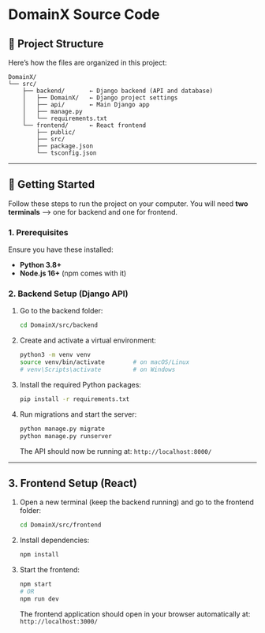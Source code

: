 # DomainX Source Code

## 📁 Project Structure

Here’s how the files are organized in this project:
```
DomainX/
└── src/
    ├── backend/       ← Django backend (API and database)
    │   ├── DomainX/   ← Django project settings
    │   ├── api/       ← Main Django app
    │   ├── manage.py
    │   └── requirements.txt
    └── frontend/      ← React frontend
        ├── public/
        ├── src/
        ├── package.json
        └── tsconfig.json
```

---

## 🚀 Getting Started

Follow these steps to run the project on your computer. You will need **two terminals** --> one for backend and one for frontend.

### 1. Prerequisites

Ensure you have these installed:

* **Python 3.8+**
* **Node.js 16+** (npm comes with it)

### 2. Backend Setup (Django API)

1.  Go to the backend folder:
    ```bash
    cd DomainX/src/backend
    ```

2.  Create and activate a virtual environment:
    ```bash
    python3 -m venv venv
    source venv/bin/activate        # on macOS/Linux
    # venv\Scripts\activate         # on Windows
    ```

3.  Install the required Python packages:
    ```bash
    pip install -r requirements.txt
    ```

4.  Run migrations and start the server:
    ```bash
    python manage.py migrate
    python manage.py runserver
    ```
    The API should now be running at: `http://localhost:8000/`

---

## 3. Frontend Setup (React)

1.  Open a new terminal (keep the backend running) and go to the frontend folder:
    ```bash
    cd DomainX/src/frontend
    ```

2.  Install dependencies:
    ```bash
    npm install
    ```

3.  Start the frontend:
    ```bash
    npm start
    # OR 
    npm run dev
    ```
    The frontend application should open in your browser automatically at: `http://localhost:3000/`

